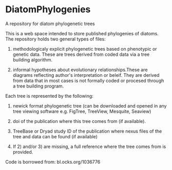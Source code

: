 DiatomPhylogenies
=================

A repository for diatom phylogenetic trees

This is a web space intended to store published phylogenies of diatoms. The repository holds two general types of files:

1) methodologicaly explicit phylogenetic trees based on phenotypic or genetic data. These are trees derived from coded data via a tree building algorithm. 

2) informal hypotheses about evolutionary relationships.These are diagrams reflecting author's interpretation or beleif. They are derived from data that in most cases is not formally coded or procesed through a tree building program. 

Each tree is represented by the following:

1) newick format phylogenetic tree (can be downloaded and opened in any tree viewing software e.g. FigTree, TreeView, Mesquite, Seaview)

2) doi of the publication where this tree comes from (if available).

3) TreeBase or Dryad study ID of the publication where nexus files of the tree and data can be found (if available)

4) If 2) and/or 3) are missing, a full reference where the tree comes from is provided.

Code is borrowed from: bl.ocks.org/1036776